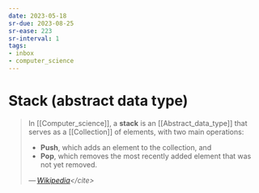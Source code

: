 ```yaml
---
date: 2023-05-18
sr-due: 2023-08-25
sr-ease: 223
sr-interval: 1
tags:
- inbox
- computer_science
---
```


# Stack (abstract data type)

> In [[Computer_science]], a **stack** is an [[Abstract_data_type]] that serves
> as a [[Collection]] of elements, with two main
> operations:
>
> - **Push**, which adds an element to the collection, and
> - **Pop**, which removes the most recently added element that was not yet
>   removed.
>
> — <cite>[Wikipedia](https://en.wikipedia.org/wiki/Stack_\(abstract_data_type\))</cite>
